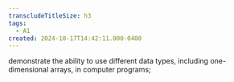 ```yaml
---
transcludeTitleSize: h3
tags:
  - A1
created: 2024-10-17T14:42:11.000-0400
---
```

demonstrate the ability to use different data types, including one-dimensional arrays, in computer programs;